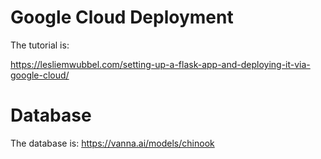 # Google Cloud Deployment
The tutorial is: 

https://lesliemwubbel.com/setting-up-a-flask-app-and-deploying-it-via-google-cloud/


# Database
The database is:
https://vanna.ai/models/chinook

